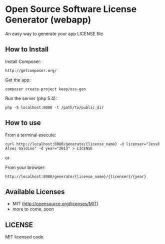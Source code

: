Open Source Software License Generator (webapp)
===============================================

An easy way to generate your app LICENSE file

How to Install
--------------

Install Composer:

    http://getcomposer.org/

Get the app:  

    composer create-project keep/oss-gen

Run the server (php 5.4):

    php -S localhost:8080 -t /path/to/public_dir


How to use
----------

From a terminal execute:  

    curl http://localhost:8080/generate/{license_name} -d licenser="Jessé Alves Galdino" -d year="2013" > LICENSE

or

From your browser:  

    http://localhost:8080/generate/{license_name}/{licenser}/{year}

Available Licenses
------------------

* MIT (http://opensource.org/licenses/MIT)
* more to come, soon

LICENSE
-------

MIT licensed code